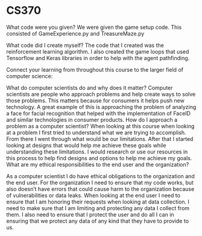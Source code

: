 # CS370
What code were you given? 
We were given the game setup code. This consisted of GameExperience.py and TreasureMaze.py

What code did I create myself? 
The code that I created was the reinforcement learning algorithm. I also created the game loops that used Tensorflow and Keras libraries in order to help with the agent pathfinding. 

Connect your learning from throughout this course to the larger field of computer science:

What do computer scientists do and why does it matter?
Computer scientists are people who approach problems and help create ways to solve those problems. This matters because for consumers it helps push new technology. A great example of this is approaching the problem of analyzing a face for facial recognition that helped with the implementation of FaceID and similar technologies in consumer products. 
How do I approach a problem as a computer scientist?
When looking at this course when looking at a problem I first tried to understand what we are trying to accomplish. From there I went through what would be our limitations. After that I started looking at designs that would help me achieve these goals while understanding these limitations. I would research or use our resources in this process to help find designs and options to help me achieve my goals. 
What are my ethical responsibilities to the end user and the organization?

As a computer scientist I do have ethical obligations to the organization and the end user. For the organization I need to ensure that my code works, but also doesn’t have errors that could cause harm to the organization because of vulnerabilities or data leaks. When looking at the end user I need to ensure that I am honoring their requests when looking at data collection. I need to make sure that I am limiting and protecting any data I collect from them. I also need to ensure that I protect the user and do all I can in ensuring that we protect any data of any kind that they have to provide to us. 
